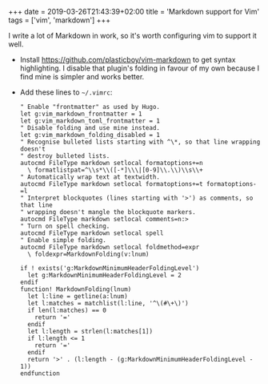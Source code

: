 +++
date = 2019-03-26T21:43:39+02:00
title = 'Markdown support for Vim'
tags = ['vim', 'markdown']
+++

I write a lot of Markdown in work, so it's worth configuring vim to support it
well.

- Install https://github.com/plasticboy/vim-markdown to get syntax
  highlighting. I disable that plugin's folding in favour of my own because I
  find mine is simpler and works better.
- Add these lines to `~/.vimrc`:

  ```vim
  " Enable "frontmatter" as used by Hugo.
  let g:vim_markdown_frontmatter = 1
  let g:vim_markdown_toml_frontmatter = 1
  " Disable folding and use mine instead.
  let g:vim_markdown_folding_disabled = 1
  " Recognise bulleted lists starting with ^\*, so that line wrapping doesn't
  " destroy bulleted lists.
  autocmd FileType markdown setlocal formatoptions+=n
    \ formatlistpat=^\\s*\\([-*]\\\|[0-9]\\.\\)\\s\\+
  " Automatically wrap text at textwidth.
  autocmd FileType markdown setlocal formatoptions+=t formatoptions-=l
  " Interpret blockquotes (lines starting with '>') as comments, so that line
  " wrapping doesn't mangle the blockquote markers.
  autocmd FileType markdown setlocal comments=n:>
  " Turn on spell checking.
  autocmd FileType markdown setlocal spell
  " Enable simple folding.
  autocmd FileType markdown setlocal foldmethod=expr
    \ foldexpr=MarkdownFolding(v:lnum)

  if ! exists('g:MarkdownMinimumHeaderFoldingLevel')
    let g:MarkdownMinimumHeaderFoldingLevel = 2
  endif
  function! MarkdownFolding(lnum)
    let l:line = getline(a:lnum)
    let l:matches = matchlist(l:line, '^\(#\+\)')
    if len(l:matches) == 0
      return '='
    endif
    let l:length = strlen(l:matches[1])
    if l:length <= 1
      return '='
    endif
    return '>' . (l:length - (g:MarkdownMinimumHeaderFoldingLevel - 1))
  endfunction
  ```

